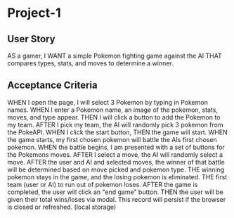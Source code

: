 # Project-1

## User Story

AS a gamer, I WANT a simple Pokemon fighting game against the AI
THAT compares types, stats, and moves to determine a winner.

## Acceptance Criteria

WHEN I open the page, I will select 3 Pokemon by typing in Pokemon names.
WHEN I enter a Pokemon name, an image of the pokemon, stats, moves, and type appear.
THEN I will click a button to add the Pokemon to my team.
AFTER I pick my team, the AI will randomly pick 3 pokemon from the PokeAPI.
WHEN I click the start button, THEN the game will start.
WHEN the game starts, my first chosen pokemon will battle the AIs first chosen pokemon. 
WHEN the battle begins, I am presented with a set of buttons for the Pokemons moves.
AFTER I select a move, the AI will randomly select a move.
AFTER the user and AI and selected moves, the winner of that battle will be determined based on move picked and pokemon type.
THE winning pokemon stays in the game, and the losing pokemon is eliminated.
THE first team (user or AI) to run out of pokemon loses.
AFTER the game is completed, the user will click an "end game" button. 
THEN the user will be given their total wins/loses via modal. This record will persist if the browser is closed or refreshed. (local storage)